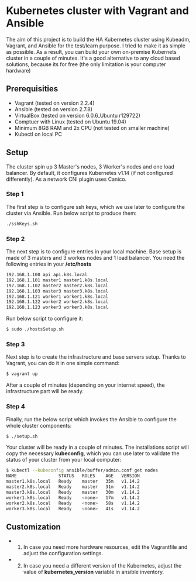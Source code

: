 # Kubernetes cluster with Vagrant and Ansible

The aim of this project is to build the HA Kubernetes cluster using Kubeadm, Vagrant, and Ansible for the test/learn purpose.
I tried to make it as simple as possible. As a result, you can build your own on-premise Kubernets cluster in a couple of minutes.
It's a good alternative to any cloud based solutions, because its for free (the only limitation is your computer hardware)

## Prerequisities 

* Vagrant (tested on version 2.2.4)
* Ansible (tested on version 2.7.8)
* VirtualBox (tested on version 6.0.6_Ubuntu r129722)
* Comptuer with Linux (tested on Ubuntu 19.04)
* Minimum 8GB RAM and 2x CPU (not tested on smaller machine)
* Kubectl on local PC

## Setup

The cluster spin up 3 Master's nodes, 3 Worker's nodes and one load balancer. By default, it configures Kubernetes v1.14 (if not configured differently). As a network CNI plugin uses Canico.

### Step 1

The first step is to configure ssh keys, which we use later to configure the cluster via Ansible. Run below script to produce them:

```bash
./sshKeys.sh
```

### Step 2

The next step is to configure entries in your local machine. Base setup is made of 3 masters and 3 workes nodes and 1 load balancer. You need the following entries in your **/etc/hosts**

```bash
192.168.1.100 api api.k8s.local
192.168.1.101 master1 master1.k8s.local
192.168.1.102 master2 master2.k8s.local
192.168.1.103 master3 master3.k8s.local
192.168.1.121 worker1 worker1.k8s.local
192.168.1.122 worker2 worker2.k8s.local
192.168.1.123 worker3 worker3.k8s.local
```

Run below script to configure it:

```bash
$ sudo ./hostsSetup.sh
```

### Step 3

Next step is to create the infrastructure and base servers setup. Thanks to Vagrant, you can do it in one simple command:

```bash
$ vagrant up
```

After a couple of minutes (depending on your internet speed), the infrastructure part will be ready.

### Step 4

Finally, run the below script which invokes the Ansible to configure the whole cluster components:

```bash
$ ./setup.sh
```

Your cluster will be ready in a couple of minutes. The installations script will copy the necessary **kubeconfig**, which you can use later to validate the status of your cluster from your local computer:

```bash
$ kubectl --kubeconfig ansible/buffer/admin.conf get nodes
NAME                STATUS   ROLES    AGE   VERSION
master1.k8s.local   Ready    master   35m   v1.14.2
master2.k8s.local   Ready    master   31m   v1.14.2
master3.k8s.local   Ready    master   30m   v1.14.2
worker1.k8s.local   Ready    <none>   17m   v1.14.2
worker2.k8s.local   Ready    <none>   58s   v1.14.2
worker3.k8s.local   Ready    <none>   41s   v1.14.2
```

## Customization

* 1. In case you need more hardware resources, edit the Vagrantfile and adjust the configuration settings. 
* 2. In case you need a different version of the Kubernetes, adjust the value of **kubernetes_version** variable in ansible inventory.